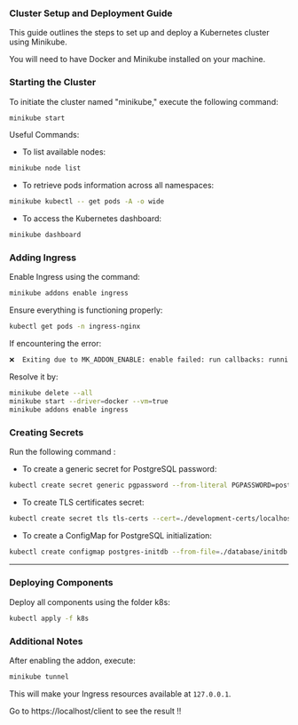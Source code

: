 ### Cluster Setup and Deployment Guide

This guide outlines the steps to set up and deploy a Kubernetes cluster using Minikube.

You will need to have Docker and Minikube installed on your machine.


### Starting the Cluster

To initiate the cluster named "minikube," execute the following command:

```bash
minikube start
```

Useful Commands:

- To list available nodes:
```bash
minikube node list
```

- To retrieve pods information across all namespaces:
```bash
minikube kubectl -- get pods -A -o wide
```

- To access the Kubernetes dashboard:
```bash
minikube dashboard
```

### Adding Ingress

Enable Ingress using the command:

```bash
minikube addons enable ingress
```

Ensure everything is functioning properly:

```bash
kubectl get pods -n ingress-nginx
```

If encountering the error:

```bash
❌  Exiting due to MK_ADDON_ENABLE: enable failed: run callbacks: running callbacks: [waiting for app.kubernetes.io/name=ingress-nginx pods: context deadline exceeded]
```

Resolve it by:

```bash
minikube delete --all 
minikube start --driver=docker --vm=true 
minikube addons enable ingress
```

### Creating Secrets
Run the following command : 

- To create a generic secret for PostgreSQL password:
```bash
kubectl create secret generic pgpassword --from-literal PGPASSWORD=postgres
```

- To create TLS certificates secret:
```bash
kubectl create secret tls tls-certs --cert=./development-certs/localhost.crt --key=./development-certs/localhost.key
```

- To create a ConfigMap for PostgreSQL initialization:
```bash
kubectl create configmap postgres-initdb --from-file=./database/initdb.sql
```

---

### Deploying Components

Deploy all components using the folder k8s:

```bash
kubectl apply -f k8s
```

### Additional Notes

After enabling the addon, execute:

```bash
minikube tunnel
```

This will make your Ingress resources available at `127.0.0.1`.

Go to https://localhost/client to see the result !! 

